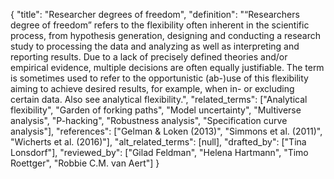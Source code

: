{
    "title": "Researcher degrees of freedom",
    "definition": "“Researchers degree of freedom” refers to the flexibility often inherent in the scientific process, from hypothesis generation, designing and conducting a research study to processing the data and analyzing as well as interpreting and reporting results. Due to a lack of precisely defined theories and/or empirical evidence, multiple decisions are often equally justifiable. The term is sometimes used to refer to the opportunistic (ab-)use of this flexibility aiming to achieve desired results, for example, when in- or excluding certain data. Also see analytical flexibility.",
    "related_terms": ["Analytical flexibility", "Garden of forking paths", "Model uncertainty", "Multiverse analysis", "P-hacking", "Robustness analysis", "Specification curve analysis"],
    "references": ["Gelman & Loken (2013)", "Simmons et al. (2011)", "Wicherts et al. (2016)"],
    "alt_related_terms": [null],
    "drafted_by": ["Tina Lonsdorf"],
    "reviewed_by": ["Gilad Feldman", "Helena Hartmann", "Timo Roettger", "Robbie C.M. van Aert"]
  }
